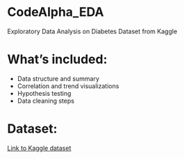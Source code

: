 # CodeAlpha_EDA
Exploratory Data Analysis on Diabetes Dataset from Kaggle
# What’s included:
- Data structure and summary
- Correlation and trend visualizations
- Hypothesis testing
- Data cleaning steps

# Dataset:
[Link to Kaggle dataset](https://www.kaggle.com/datasets/marshalpatel3558/diabetes-prediction-dataset) 
